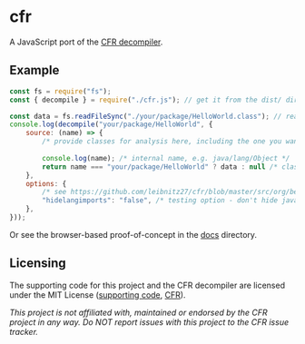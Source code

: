 # cfr

A JavaScript port of the [CFR decompiler](https://github.com/leibnitz27/cfr).

## Example

```js
const fs = require("fs");
const { decompile } = require("./cfr.js"); // get it from the dist/ directory or jsDelivr

const data = fs.readFileSync("./your/package/HelloWorld.class"); // read a class file
console.log(decompile("your/package/HelloWorld", {
    source: (name) => {
        /* provide classes for analysis here, including the one you want to decompile */
        
        console.log(name); /* internal name, e.g. java/lang/Object */
        return name === "your/package/HelloWorld" ? data : null /* class not available */;
    },
    options: {
        /* see https://github.com/leibnitz27/cfr/blob/master/src/org/benf/cfr/reader/util/getopt/OptionsImpl.java#L274 */
        "hidelangimports": "false", /* testing option - don't hide java.lang imports */
    },
}));
```

Or see the browser-based proof-of-concept in the [docs](./docs) directory.

## Licensing

The supporting code for this project and the CFR decompiler are licensed under the MIT License
([supporting code](./LICENSE), [CFR](./LICENSE-CFR)).

_This project is not affiliated with, maintained or endorsed by the CFR project in any way. Do NOT report issues with this project to the CFR issue tracker._
